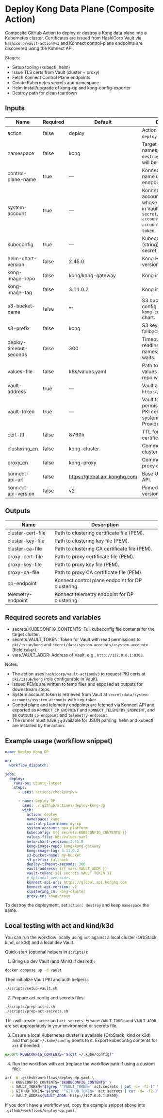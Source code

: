 # Deploy Kong Data Plane (Composite Action)

Composite GitHub Action to deploy or destroy a Kong data plane into a Kubernetes cluster. Certificates are issued from HashiCorp Vault via `hashicorp/vault-action@v3` and Konnect control-plane endpoints are discovered using the Konnect API.

Stages:

- Setup tooling (kubectl, helm)
- Issue TLS certs from Vault (cluster + proxy)
- Fetch Konnect Control Plane endpoints
- Create Kubernetes secrets and namespace
- Helm install/upgrade of kong-dp and kong-config-exporter
- Destroy path for clean teardown

## Inputs

| Name                   | Required | Default                       | Description                                                                                                                           |
| ---------------------- | -------- | ----------------------------- | ------------------------------------------------------------------------------------------------------------------------------------- |
| action                 | false    | deploy                        | Action to perform: `deploy` or `destroy`.                                                                                             |
| namespace              | false    | kong                          | Target Kubernetes namespace. For `destroy`, namespace will be deleted.                                                                |
| control-plane-name     | true     | —                             | Konnect Control Plane name used to resolve endpoints via API.                                                                         |
| system-account         | true     | —                             | Konnect system account identifier whose token is stored in Vault at `secret/data/system-accounts/<system-account>` under key `token`. |
| kubeconfig             | true     | —                             | Kubeconfig contents (string). Provide via secret, not a path.                                                                         |
| helm-chart-version     | false    | 2.45.0                        | Kong Helm chart version.                                                                                                              |
| kong-image-repo        | false    | kong/kong-gateway             | Kong image repository.                                                                                                                |
| kong-image-tag         | false    | 3.11.0.2                      | Kong image tag.                                                                                                                       |
| s3-bucket-name         | false    | ""                            | S3 bucket for fallback config consumed by `kong-config-exporter` chart.                                                               |
| s3-prefix              | false    | kong                          | S3 key prefix for fallback config.                                                                                                    |
| deploy-timeout-seconds | false    | 300                           | Timeout for pod readiness and namespace deletion waits.                                                                               |
| values-file            | false    | k8s/values.yaml               | Path to base Helm values file (within the repo workspace).                                                                            |
| vault-address          | true     | —                             | Vault address (e.g., `http://127.0.0.1:8300`).                                                                                        |
| vault-token            | true     | —                             | Vault token with permissions to issue PKI certs and read the system account secret. Provide via secret.                               |
| cert-ttl               | false    | 8760h                         | TTL for issued certificates.                                                                                                          |
| clustering_cn          | false    | kong-cluster                  | Common Name for clustering cert.                                                                                                      |
| proxy_cn               | false    | kong-proxy                    | Common Name for proxy cert.                                                                                                           |
| konnect-api-url        | false    | https://global.api.konghq.com | Base URL for Konnect API.                                                                                                             |
| konnect-api-version    | false    | v2                            | Pinned Konnect API version path segment.                                                                                              |

## Outputs

| Name               | Description                                       |
| ------------------ | ------------------------------------------------- |
| cluster-cert-file  | Path to clustering certificate file (PEM).        |
| cluster-key-file   | Path to clustering key file (PEM).                |
| cluster-ca-file    | Path to clustering CA certificate file (PEM).     |
| proxy-cert-file    | Path to proxy certificate file (PEM).             |
| proxy-key-file     | Path to proxy key file (PEM).                     |
| proxy-ca-file      | Path to proxy CA certificate file (PEM).          |
| cp-endpoint        | Konnect control plane endpoint for DP clustering. |
| telemetry-endpoint | Konnect telemetry endpoint for DP clustering.     |

## Required secrets and variables

- secrets.KUBECONFIG_CONTENTS: Full kubeconfig file contents for the target cluster.
- secrets.VAULT_TOKEN: Token for Vault with read permissions to `pki/issue/kong` and `secret/data/system-accounts/<system-account>` (field `token`).
- vars.VAULT_ADDR: Address of Vault, e.g., `http://127.0.0.1:8300`.

Notes:

- The action uses `hashicorp/vault-action@v3` to request PKI certs at `pki/issue/kong` (role configurable in Vault).
- Issued PEMs are written to temp files and exposed as outputs for downstream steps.
- System account token is retrieved from Vault at `secret/data/system-accounts/<system-account>` with key `token`.
- Control plane and telemetry endpoints are fetched via Konnect API and exported as `KONNECT_CP_ENDPOINT` and `KONNECT_TELEMETRY_ENDPOINT`, and as outputs `cp-endpoint` and `telemetry-endpoint`.
- The runner must have `jq` available for JSON parsing. helm and kubectl are installed by the action.

## Example usage (workflow snippet)

```yaml
name: Deploy Kong DP

on:
  workflow_dispatch:

jobs:
  deploy:
    runs-on: ubuntu-latest
    steps:
      - uses: actions/checkout@v4

      - name: Deploy DP
        uses: ./.github/actions/deploy-kong-dp
        with:
          action: deploy
          namespace: kong
          control-plane-name: my-cp
          system-account: npa_platform
          kubeconfig: ${{ secrets.KUBECONFIG_CONTENTS }}
          values-file: k8s/values.yaml
          helm-chart-version: 2.45.0
          kong-image-repo: kong/kong-gateway
          kong-image-tag: 3.11.0.2
          s3-bucket-name: my-bucket
          s3-prefix: fallback
          deploy-timeout-seconds: 300
          vault-address: ${{ vars.VAULT_ADDR }}
          vault-token: ${{ secrets.VAULT_TOKEN }}
          # Optional overrides
          konnect-api-url: https://global.api.konghq.com
          konnect-api-version: v2
          clustering_cn: kong-cluster
          proxy_cn: kong-proxy
```

To destroy the deployment, set `action: destroy` and keep `namespace` the same.

## Local testing with act and kind/k3d

You can run the workflow locally using `act` against a local cluster (OrbStack, kind, or k3d) and a local dev Vault.

Quick-start (optional helpers in `scripts/`):

1. Bring up dev Vault (and MinIO if desired):

```bash
docker compose up -d vault
```

Then initialize Vault PKI and auth helpers:

```bash
./scripts/setup-vault.sh
```

2. Prepare act config and secrets files:

```bash
./scripts/prep-actrc.sh
./scripts/prep-act-secrets.sh
```

This will create `.actrc` and `act.secrets`. Ensure `VAULT_TOKEN` and `VAULT_ADDR` are set appropriately in your environment or secrets file.

3. Ensure a local Kubernetes cluster is available (OrbStack, kind or k3d) and that your `~/.kube/config` points to it. Export kubeconfig contents for `act` if needed:

```bash
export KUBECONFIG_CONTENTS="$(cat ~/.kube/config)"
```

4. Run the workflow with act (replace the workflow path if using a custom file):

```bash
act -W .github/workflows/deploy-dp.yaml \
  -s KUBECONFIG_CONTENTS="$KUBECONFIG_CONTENTS" \
  -s VAULT_TOKEN="$(grep '^VAULT_TOKEN=' act.secrets | cut -d= -f2-)" \
  -s GITHUB_TOKEN="$(grep '^GITHUB_TOKEN=' act.secrets | cut -d= -f2-)" \
  -v VAULT_ADDR=${VAULT_ADDR:-http://127.0.0.1:8300}
```

If you don't have a workflow yet, copy the example snippet above into `.github/workflows/deploy-dp.yaml`.
